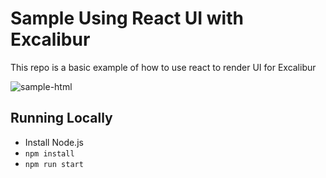 # Sample Using React UI with Excalibur

This repo is a basic example of how to use react to render UI for Excalibur

![sample-html](html.gif)

## Running Locally

* Install Node.js
* `npm install`
* `npm run start`